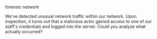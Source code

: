 forensic network


We've detected unusual network traffic within our network. Upon inspection, it turns out that a malicious actor gained access to one of our staff's credentials and logged into the server. Could you analyze what actually occurred?
